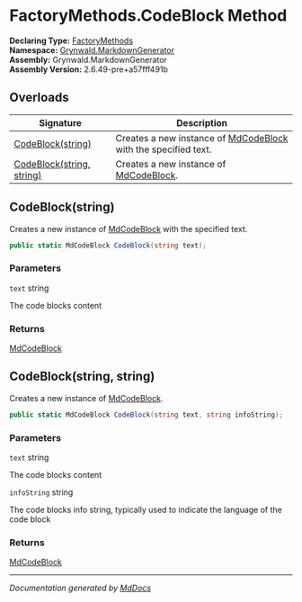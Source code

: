 ﻿<!--  
  <auto-generated>   
    The contents of this file were generated by a tool.  
    Changes to this file may be list if the file is regenerated  
  </auto-generated>   
-->

# FactoryMethods.CodeBlock Method

**Declaring Type:** [FactoryMethods](../index.md)  
**Namespace:** [Grynwald.MarkdownGenerator](../../index.md)  
**Assembly:** Grynwald.MarkdownGenerator  
**Assembly Version:** 2.6.49\-pre+a57fff491b

## Overloads

| Signature                                            | Description                                                                                  |
| ---------------------------------------------------- | -------------------------------------------------------------------------------------------- |
| [CodeBlock(string)](#codeblockstring)                | Creates a new instance of [MdCodeBlock](../../MdCodeBlock/index.md) with the specified text. |
| [CodeBlock(string, string)](#codeblockstring-string) | Creates a new instance of [MdCodeBlock](../../MdCodeBlock/index.md).                         |

## CodeBlock(string)

Creates a new instance of [MdCodeBlock](../../MdCodeBlock/index.md) with the specified text.

```csharp
public static MdCodeBlock CodeBlock(string text);
```

### Parameters

`text`  string

The code blocks content

### Returns

[MdCodeBlock](../../MdCodeBlock/index.md)

## CodeBlock(string, string)

Creates a new instance of [MdCodeBlock](../../MdCodeBlock/index.md).

```csharp
public static MdCodeBlock CodeBlock(string text, string infoString);
```

### Parameters

`text`  string

The code blocks content

`infoString`  string

The code blocks info string, typically used to indicate the language of the code block

### Returns

[MdCodeBlock](../../MdCodeBlock/index.md)

___

*Documentation generated by [MdDocs](https://github.com/ap0llo/mddocs)*

